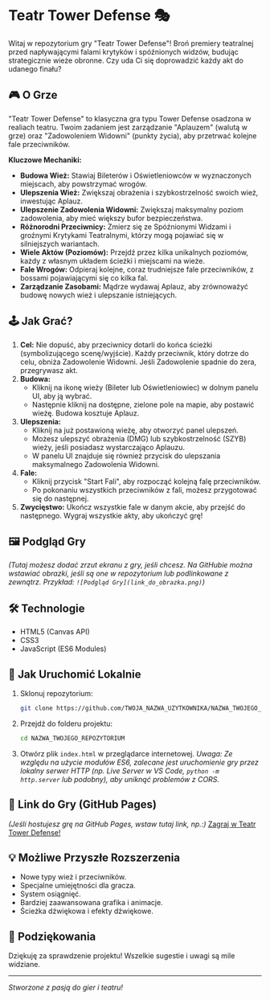 # Teatr Tower Defense 🎭

Witaj w repozytorium gry "Teatr Tower Defense"! Broń premiery teatralnej przed napływającymi falami krytyków i spóźnionych widzów, budując strategicznie wieże obronne. Czy uda Ci się doprowadzić każdy akt do udanego finału?

## 🎮 O Grze

"Teatr Tower Defense" to klasyczna gra typu Tower Defense osadzona w realiach teatru. Twoim zadaniem jest zarządzanie "Aplauzem" (walutą w grze) oraz "Zadowoleniem Widowni" (punkty życia), aby przetrwać kolejne fale przeciwników.

**Kluczowe Mechaniki:**

*   **Budowa Wież:** Stawiaj Bileterów i Oświetleniowców w wyznaczonych miejscach, aby powstrzymać wrogów.
*   **Ulepszenia Wież:** Zwiększaj obrażenia i szybkostrzelność swoich wież, inwestując Aplauz.
*   **Ulepszenie Zadowolenia Widowni:** Zwiększaj maksymalny poziom zadowolenia, aby mieć większy bufor bezpieczeństwa.
*   **Różnorodni Przeciwnicy:** Zmierz się ze Spóźnionymi Widzami i groźnymi Krytykami Teatralnymi, którzy mogą pojawiać się w silniejszych wariantach.
*   **Wiele Aktów (Poziomów):** Przejdź przez kilka unikalnych poziomów, każdy z własnym układem ścieżki i miejscami na wieże.
*   **Fale Wrogów:** Odpieraj kolejne, coraz trudniejsze fale przeciwników, z bossami pojawiającymi się co kilka fal.
*   **Zarządzanie Zasobami:** Mądrze wydawaj Aplauz, aby zrównoważyć budowę nowych wież i ulepszanie istniejących.

## 🕹️ Jak Grać?

1.  **Cel:** Nie dopuść, aby przeciwnicy dotarli do końca ścieżki (symbolizującego scenę/wyjście). Każdy przeciwnik, który dotrze do celu, obniża Zadowolenie Widowni. Jeśli Zadowolenie spadnie do zera, przegrywasz akt.
2.  **Budowa:**
    *   Kliknij na ikonę wieży (Bileter lub Oświetleniowiec) w dolnym panelu UI, aby ją wybrać.
    *   Następnie kliknij na dostępne, zielone pole na mapie, aby postawić wieżę. Budowa kosztuje Aplauz.
3.  **Ulepszenia:**
    *   Kliknij na już postawioną wieżę, aby otworzyć panel ulepszeń.
    *   Możesz ulepszyć obrażenia (DMG) lub szybkostrzelność (SZYB) wieży, jeśli posiadasz wystarczająco Aplauzu.
    *   W panelu UI znajduje się również przycisk do ulepszania maksymalnego Zadowolenia Widowni.
4.  **Fale:**
    *   Kliknij przycisk "Start Fali", aby rozpocząć kolejną falę przeciwników.
    *   Po pokonaniu wszystkich przeciwników z fali, możesz przygotować się do następnej.
5.  **Zwycięstwo:** Ukończ wszystkie fale w danym akcie, aby przejść do następnego. Wygraj wszystkie akty, aby ukończyć grę!

## 🖼️ Podgląd Gry

*(Tutaj możesz dodać zrzut ekranu z gry, jeśli chcesz. Na GitHubie można wstawiać obrazki, jeśli są one w repozytorium lub podlinkowane z zewnątrz. Przykład: `![Podgląd Gry](link_do_obrazka.png)`)*

## 🛠️ Technologie

*   HTML5 (Canvas API)
*   CSS3
*   JavaScript (ES6 Modules)

## 🚀 Jak Uruchomić Lokalnie

1.  Sklonuj repozytorium:
    ```bash
    git clone https://github.com/TWOJA_NAZWA_UZYTKOWNIKA/NAZWA_TWOJEGO_REPOZYTORIUM.git
    ```
2.  Przejdź do folderu projektu:
    ```bash
    cd NAZWA_TWOJEGO_REPOZYTORIUM
    ```
3.  Otwórz plik `index.html` w przeglądarce internetowej.
    *Uwaga: Ze względu na użycie modułów ES6, zalecane jest uruchomienie gry przez lokalny serwer HTTP (np. Live Server w VS Code, `python -m http.server` lub podobny), aby uniknąć problemów z CORS.*

## 🔗 Link do Gry (GitHub Pages)

*(Jeśli hostujesz grę na GitHub Pages, wstaw tutaj link, np.:)*
[Zagraj w Teatr Tower Defense!](https://TWOJA_NAZWA_UZYTKOWNIKA.github.io/NAZWA_TWOJEGO_REPOZYTORIUM/)

## 💡 Możliwe Przyszłe Rozszerzenia

*   Nowe typy wież i przeciwników.
*   Specjalne umiejętności dla gracza.
*   System osiągnięć.
*   Bardziej zaawansowana grafika i animacje.
*   Ścieżka dźwiękowa i efekty dźwiękowe.

## 🙏 Podziękowania

Dziękuję za sprawdzenie projektu! Wszelkie sugestie i uwagi są mile widziane.

---

*Stworzone z pasją do gier i teatru!*